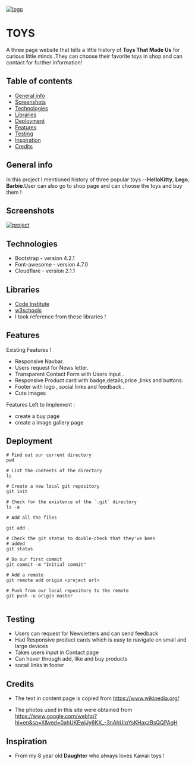 <a href="https://ibb.co/0Kv9ycH"><img src="https://i.ibb.co/0Kv9ycH/logo.jpg" alt="logo" border="0"></a>

# TOYS 
A three page website that tells a little history of **Toys That Made Us** for curious little minds .They can choose their favorite toys in shop and can contact for further information!


## Table of contents
* [General info](#general-info)
* [Screenshots](#screenshots)
* [Technologies](#technologies)
* [Libraries](#libraries)
* [Deployment](#deployment)
* [Features](#features)
* [Testing](#testing)
* [Inspiration](#inspiration)
* [Credits](#credits)



## General info
In this project I mentioned history of three popular toys --**HelloKitty**, **Lego**, **Barbie**.User can also go to shop page and can choose the toys and buy them !


## Screenshots
<a href="https://ibb.co/DzPYFGJ"><img src="https://i.ibb.co/vVChWsF/project.png" alt="project" border="0"></a>


## Technologies
* Bootstrap - version 4.2.1
* Font-awesome - version 4.7.0
* Cloudflare - version 2.1.1

## Libraries
* [Code Institute](https:codeinstitute.net/)
* [w3schools](https://www.w3schools.com/)
* I took reference from these libraries !


## Features
Existing Features !
* Responsive Navbar. 
* Users request for News letter.
* Transparent Contact Form with Users input .
* Responsive Product card with badge,details,price ,links and buttons.
* Footer with logo , social links and feedback .
* Cute images

Features Left to Implement :
*   create a buy page 
* create a image gallery page

## Deployment
```
# Find out our current directory
pwd

# List the contents of the directory
ls

# Create a new local git repository
git init

# Check for the existence of the `.git` directory
ls -a

# Add all the files 

git add .

# Check the git status to double-check that they've been
# added
git status

# Do our first commit
git commit -m "Initial commit"

# Add a remote
git remote add origin <project url>

# Push from our local repository to the remote
git push -u origin master
    
```
## Testing

* Users can request for Newsletters and can send feedback
* Had Responsive product cards which is easy to navigate on small and large devices
* Takes users input in Contact page 
* Can hover through add, like and buy products
* socail links in footer 


## Credits

* The text in content page is copied from https://www.wikipedia.org/

* The photos used in this site were obtained from https://www.google.com/webhp?hl=en&sa=X&ved=0ahUKEwjJy6KX_-3nAhUIqYsKHaxzBsQQPAgH

## Inspiration

* From my 8 year old **Daughter** who always loves Kawaii toys !




